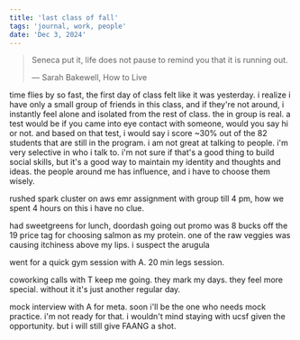 ```yaml
---
title: 'last class of fall'
tags: 'journal, work, people'
date: 'Dec 3, 2024'
---
```


> Seneca put it, life does not pause to remind you that it is running out.
>
> ― Sarah Bakewell, How to Live

time flies by so fast, the first day of class felt like it was yesterday. i realize i have only a small group of friends in this class, and if they're not around, i instantly feel alone and isolated from the rest of class. the in group is real. a test would be if you came into eye contact with someone, would you say hi or not. and based on that test, i would say i score ~30% out of the 82 students that are still in the program. i am not great at talking to people. i'm very selective in who i talk to. i'm not sure if that's a good thing to build social skills, but it's a good way to maintain my identity and thoughts and ideas. the people around me has influence, and i have to choose them wisely.

rushed spark cluster on aws emr assignment with group till 4 pm, how we spent 4 hours on this i have no clue.

had sweetgreens for lunch, doordash going out promo was 8 bucks off the 19 price tag for choosing salmon as my protein. one of the raw veggies was causing itchiness above my lips. i suspect the arugula

went for a quick gym session with A. 20 min legs session.

coworking calls with T keep me going. they mark my days. they feel more special. without it it's just another regular day.

mock interview with A for meta. soon i'll be the one who needs mock practice. i'm not ready for that. i wouldn't mind staying with ucsf given the opportunity. but i will still give FAANG a shot.
